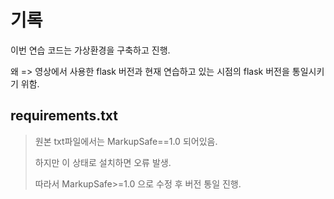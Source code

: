 # 기록
이번 연습 코드는 가상환경을 구축하고 진행.

왜 =>
영상에서 사용한 flask 버전과 현재 연습하고 있는 시점의 flask 버전을 통일시키기 위함.

## requirements.txt
> 원본 txt파일에서는 MarkupSafe==1.0 되어있음.
> 
> 하지만 이 상태로 설치하면 오류 발생.
> 
> 따라서  MarkupSafe>=1.0 으로 수정 후 버전 통일 진행.

